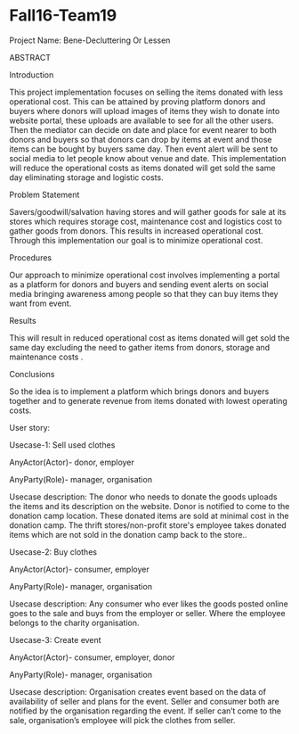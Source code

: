 # Fall16-Team19

 Project Name: Bene-Decluttering Or Lessen


ABSTRACT


Introduction

This project implementation focuses on selling the items donated with less operational cost. This can be attained by proving platform donors and buyers where donors will upload images of items they wish to donate into website portal, these uploads are available to see for all the other users. Then the mediator can decide on date and place for event nearer to both donors and buyers so that donors can drop by items at event and those items can be bought by buyers same day. Then event alert will be sent to social media to let people know about venue and date. This implementation will reduce the operational costs as items donated will get sold the same day eliminating storage and logistic costs.


Problem Statement

Savers/goodwill/salvation having stores and will  gather goods for sale at its stores which requires storage cost, maintenance cost and logistics cost to gather goods from donors. This results in increased operational cost. Through this implementation our goal is to minimize operational cost.  
  
Procedures

Our approach to minimize operational cost involves implementing a portal as a platform for donors and buyers and sending event alerts on social media bringing awareness among people so that they can buy items they want from event.   


Results

This will result in reduced operational cost as items donated will get sold the same day excluding the need to gather items from donors, storage and maintenance costs .


Conclusions

So the idea is to implement a platform which brings donors and buyers together and to generate  revenue from items donated with lowest operating costs.


User story:


Usecase-1: Sell used clothes

AnyActor(Actor)- donor, employer

AnyParty(Role)- manager, organisation

Usecase description: The donor who needs to donate the goods uploads the items and its description on the website.  Donor is notified to come to the donation camp location. These donated items are sold at minimal cost in the donation camp. The thrift stores/non-profit store's employee takes donated items which are not sold in the donation camp back to the store..

Usecase-2: Buy clothes

AnyActor(Actor)- consumer, employer

AnyParty(Role)- manager, organisation

Usecase description: Any consumer who ever likes the goods posted online goes to the sale and buys from the employer or seller. Where the employee belongs to the charity organisation.


Usecase-3: Create event

AnyActor(Actor)- consumer, employer, donor

AnyParty(Role)- manager, organisation

Usecase description: Organisation creates event based on the data of availability of seller and plans for the event. Seller and consumer both are notified by the organisation regarding the event. If seller can’t come to the sale, organisation’s employee will pick the clothes from seller. 



